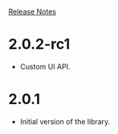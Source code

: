 [Release Notes](https://docs.usercentrics.com/cmp_in_app_sdk/latest/about/history/)

# 2.0.2-rc1

- Custom UI API.

# 2.0.1

- Initial version of the library.
